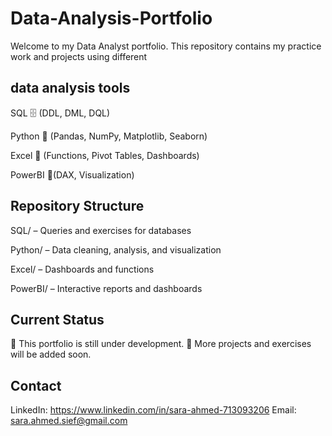 # Data-Analysis-Portfolio
Welcome to my Data Analyst portfolio.
This repository contains my practice work and projects using different 
## data analysis tools

SQL 🗄️ (DDL, DML, DQL)

Python 🐍 (Pandas, NumPy, Matplotlib, Seaborn)

Excel 📑 (Functions, Pivot Tables, Dashboards)

PowerBI 📑(DAX, Visualization)

## Repository Structure

SQL/ – Queries and exercises for databases

Python/ – Data cleaning, analysis, and visualization

Excel/ – Dashboards and functions

PowerBI/ – Interactive reports and dashboards

## Current Status

📌 This portfolio is still under development.
📌 More projects and exercises will be added soon.

## Contact

LinkedIn: https://www.linkedin.com/in/sara-ahmed-713093206
Email: sara.ahmed.sief@gmail.com
